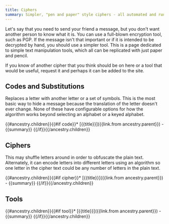 ```yaml
---
title: Ciphers
summary: Simpler, "pen and paper" style ciphers - all automated and running in your browser.
---
```


Let's say that you need to send your friend a message, but you don't want another person to know what it is. You can use a full-blown encryption tool, such as PGP. If the message isn't that important or if it is intended to be decrypted by hand, you should use a simpler tool. This is a page dedicated to simple text manipulation tools, which all can be replicated with just paper and pencil.

If you know of another cipher that you think should be on here or a tool that would be useful, request it and perhaps it can be added to the site.

## Codes and Substitutions

Replaces a letter with another letter or a set of symbols. This is the most basic way to hide a message because the translation of the letter doesn't ever change. None of these have configurable options for how the algorithm works beyond selecting an alphabet or a keyed alphabet.

{{#ancestry.children}}{{#if code}}* [{{title}}]({{link.from ancestry.parent}}) - {{summary}}
{{/if}}{{/ancestry.children}}

## Ciphers

This may shuffle letters around in order to obfuscate the plain text. Alternately, it can encode letters into different letters using an algorithm so one letter in the cipher text could be any number of letters in the plain text.

{{#ancestry.children}}{{#if cipher}}* [{{title}}]({{link.from ancestry.parent}}) - {{summary}}
{{/if}}{{/ancestry.children}}

## Tools

{{#ancestry.children}}{{#if tool}}* [{{title}}]({{link.from ancestry.parent}}) - {{summary}}
{{/if}}{{/ancestry.children}}

